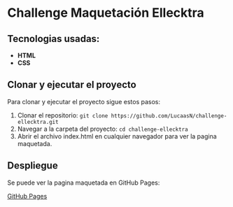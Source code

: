 # Challenge Maquetación Ellecktra

## Tecnologias usadas:

- **HTML**
- **CSS**

## Clonar y ejecutar el proyecto

Para clonar y ejecutar el proyecto sigue estos pasos:

1. Clonar el repositorio:
   `git clone https://github.com/LucaasN/challenge-ellecktra.git`
2. Navegar a la carpeta del proyecto:
   `cd challenge-ellecktra`
3. Abrir el archivo index.html en cualquier navegador para ver la pagina maquetada.

## Despliegue
Se puede ver la pagina maquetada en GitHub Pages:

[GitHub Pages](https://lucaasn.github.io/challenge-ellecktra/)

